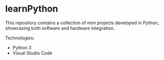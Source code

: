 # learnPython

This repository contains a collection of mini projects developed in Python, showcasing both software and hardware integration.

Technologies:
- Python 3
- Visual Studio Code
